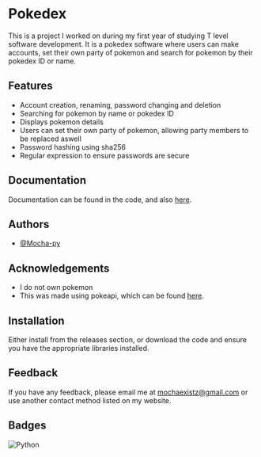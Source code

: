 
# Pokedex

This is a project I worked on during my first year of studying T level software development. It is a pokedex software where users can make accounts, set their own party of pokemon and search for pokemon by their pokedex ID or name.





## Features

- Account creation, renaming, password changing and deletion
- Searching for pokemon by name or pokedex ID
- Displays pokemon details
- Users can set their own party of pokemon, allowing party members to be replaced aswell
- Password hashing using sha256
- Regular expression to ensure passwords are secure
## Documentation

Documentation can be found in the code, and also [here](https://mocha-existz.neocities.org/documentation/Pokedex/).
## Authors

- [@Mocha-py](https://github.com/Mocha-py)


## Acknowledgements

 - I do not own pokemon
 - This was made using pokeapi, which can be found [here](https://pokeapi.co).



## Installation

Either install from the releases section, or download the code and ensure you have the appropriate libraries installed.
    
## Feedback

If you have any feedback, please email me at mochaexistz@gmail.com or use another contact method listed on my website.


## Badges

![Python](https://img.shields.io/badge/python-3670A0?style=for-the-badge&logo=python&logoColor=ffdd54)


